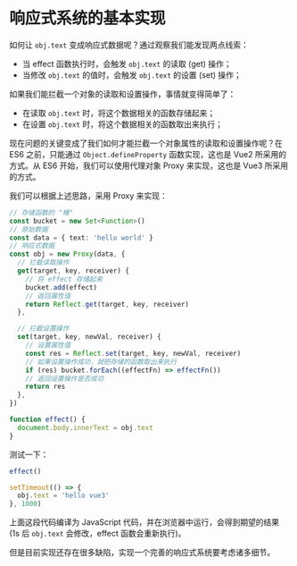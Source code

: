 # 响应式系统的基本实现

如何让 `obj.text` 变成响应式数据呢？通过观察我们能发现两点线索：

* 当 effect 函数执行时，会触发 `obj.text` 的读取 (get) 操作；
* 当修改 `obj.text` 的值时，会触发 `obj.text` 的设置 (set) 操作；

如果我们能拦截一个对象的读取和设置操作，事情就变得简单了：

* 在读取 `obj.text` 时，将这个数据相关的函数存储起来；
* 在设置 `obj.text` 时，将这个数据相关的函数取出来执行；

现在问题的关键变成了我们如何才能拦截一个对象属性的读取和设置操作呢？在 ES6 之前，只能通过 `Object.defineProperty` 函数实现，这也是 Vue2 所采用的方式。从 ES6 开始，我们可以使用代理对象 Proxy 来实现，这也是 Vue3 所采用的方式。

我们可以根据上述思路，采用 Proxy 来实现：

```typescript
// 存储函数的 "桶"
const bucket = new Set<Function>()
// 原始数据
const data = { text: 'hello world' }
// 响应式数据
const obj = new Proxy(data, {
  // 拦截读取操作
  get(target, key, receiver) {
    // 将 effect 存储起来
    bucket.add(effect)
    // 返回属性值
    return Reflect.get(target, key, receiver)
  },

  // 拦截设置操作
  set(target, key, newVal, receiver) {
    // 设置属性值
    const res = Reflect.set(target, key, newVal, receiver)
    // 如果设置操作成功，就把存储的函数取出来执行
    if (res) bucket.forEach((effectFn) => effectFn())
    // 返回设置操作是否成功
    return res
  },
})

function effect() {
  document.body.innerText = obj.text
}
```

测试一下：

```typescript
effect()

setTimeout(() => {
  obj.text = 'hello vue3'
}, 1000)
```

上面这段代码编译为 JavaScript 代码，并在浏览器中运行，会得到期望的结果 (1s 后 `obj.text` 会修改，effect 函数会重新执行)。

但是目前实现还存在很多缺陷，实现一个完善的响应式系统要考虑诸多细节。